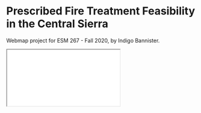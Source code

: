 # Prescribed Fire Treatment Feasibility in the Central Sierra

Webmap project for ESM 267 - Fall 2020, by Indigo Bannister. 

<iframe src="demomap/index.html"></iframe>